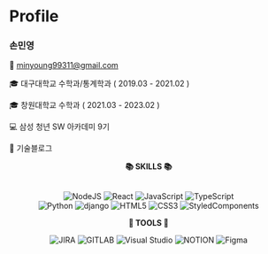 # Profile

### 손민영

📧 minyoung99311@gmail.com

🎓 대구대학교 수학과/통계학과 ( 2019.03 - 2021.02 )

🎓 창원대학교 수학과 ( 2021.03 - 2023.02 )

💻 삼성 청년 SW 아카데미 9기

📓 기술블로그


<div align=center>
  <b>📚 SKILLS 📚</b>
<br/>
<br/>

![NodeJS](https://img.shields.io/badge/Node.js-6DA55F?style=flat-square&logo=node.js&logoColor=white)
![React](https://img.shields.io/badge/React-61DAFB?style=flat-square&logo=react&logoColor=white)
![JavaScript](https://img.shields.io/badge/Javascript-F7DF1E?style=flat-square&logo=javascript&logoColor=white)
![TypeScript](https://img.shields.io/badge/TypeScript-007ACC?style=flat-square&logo=typescript&logoColor=white)
<br/>
![Python](https://img.shields.io/badge/Python-3776AB?style=flat-square&logo=python&logoColor=white)
![django](https://img.shields.io/badge/django-092E20?style=flat-square&logo=django&logoColor=white)
![HTML5](https://img.shields.io/badge/Html5-%23E34F26.svg?style=flat-square&logo=html5&logoColor=white) 
![CSS3](https://img.shields.io/badge/Css3-%231572B6.svg?style=flat-square&logo=css3&logoColor=white)
![StyledComponents](https://img.shields.io/badge/styledcomponents-DB7093?style=flat-square&logo=styled-components&logoColor=white)


  <b>🔮 TOOLS 🔮</b>
<br/>

![JIRA](https://img.shields.io/badge/Jira-0052CC?style=flat-square&logo=jirasoftware&logoColor=white)
![GITLAB](https://img.shields.io/badge/Gitlab-FC6D26?style=flat-square&logo=gitlab&logoColor=white) 
![Visual Studio](https://img.shields.io/badge/VisualStudio-5C2D91?style=flat-square&logo=VisualStudio&logoColor=white) 
![NOTION](https://img.shields.io/badge/Notion-000000?style=flat-square&logo=notion&logoColor=white) 
![Figma](https://img.shields.io/badge/Figma-%23F24E1E.svg?style=flat-square&logo=figma&logoColor=white)

</div>

